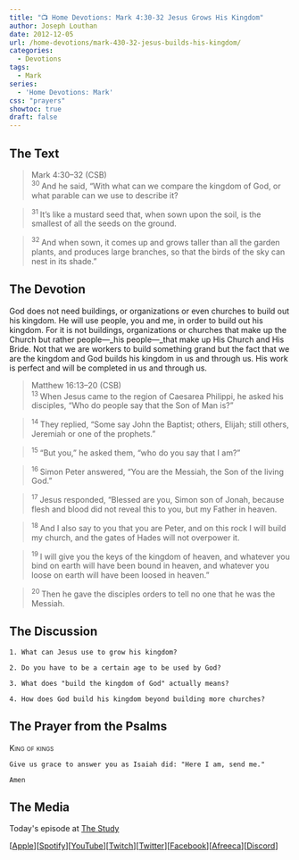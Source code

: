 ```yaml
---
title: "📺 Home Devotions: Mark 4:30-32 Jesus Grows His Kingdom"
author: Joseph Louthan
date: 2012-12-05
url: /home-devotions/mark-430-32-jesus-builds-his-kingdom/
categories:
  - Devotions
tags:
  - Mark
series:
  - 'Home Devotions: Mark'
css: "prayers"
showtoc: true
draft: false
---
```

## The Text

>Mark 4:30–32 (CSB)  
><sup> 30 </sup> And he said, “With what can we compare the kingdom of God, or what parable can we use to describe it? 

><sup> 31 </sup> It’s like a mustard seed that, when sown upon the soil, is the smallest of all the seeds on the ground. 

><sup> 32 </sup> And when sown, it comes up and grows taller than all the garden plants, and produces large branches, so that the birds of the sky can nest in its shade.”

## The Devotion

God does not need buildings, or organizations or even churches to build out his kingdom. He will use people, you and me, in order to build out his kingdom. For it is not buildings, organizations or churches that make up the Church but rather people—_his people—_that make up His Church and His Bride. Not that we are workers to build something grand but the fact that we are the kingdom and God builds his kingdom in us and through us. His work is perfect and will be completed in us and through us.

>Matthew 16:13–20 (CSB)  
><sup> 13 </sup> When Jesus came to the region of Caesarea Philippi, he asked his disciples, “Who do people say that the Son of Man is?” 

><sup> 14 </sup> They replied, “Some say John the Baptist; others, Elijah; still others, Jeremiah or one of the prophets.” 

><sup> 15 </sup> “But you,” he asked them, “who do you say that I am?” 

><sup> 16 </sup> Simon Peter answered, “You are the Messiah, the Son of the living God.” 

><sup> 17 </sup> Jesus responded, “Blessed are you, Simon son of Jonah, because flesh and blood did not reveal this to you, but my Father in heaven. 

><sup> 18 </sup> And I also say to you that you are Peter, and on this rock I will build my church, and the gates of Hades will not overpower it. 

><sup> 19 </sup> I will give you the keys of the kingdom of heaven, and whatever you bind on earth will have been bound in heaven, and whatever you loose on earth will have been loosed in heaven.” 

><sup> 20 </sup> Then he gave the disciples orders to tell no one that he was the Messiah.

## The Discussion

```text
1. What can Jesus use to grow his kingdom?
```

```text
2. Do you have to be a certain age to be used by God?
```

```text
3. What does "build the kingdom of God" actually means?
```

```text
4. How does God build his kingdom beyond building more churches? 
```

## The Prayer from the Psalms

>

<div style='font-variant: small-caps;'>
King of kings
</div>

```text
Give us grace to answer you as Isaiah did: "Here I am, send me."

Amen
```

<div style="page-break-after: always;"></div>

## The Media

Today's episode at [The Study](http://study.theologic.us/podcast/home-devotions-mark-430-32-jesus-grows-his-kingdom)

\[[Apple](https://podcasts.apple.com/us/podcast/the-study/id1557102127)\]\[[Spotify](https://open.spotify.com/show/0Xs5qsNvWePyRqcmtOTPkR)\]\[[YouTube](http://youtube.theologic.us)\]\[[Twitch](http://twitch.theologic.us)\]\[[Twitter](https://twitter.com/theologic_us)\]\[[Facebook](https://www.facebook.com/groups/462231051477464)\]\[[Afreeca](https://bj.afreecatv.com/theologicus)\]\[[Discord](http://discord.theologic.us)\]
